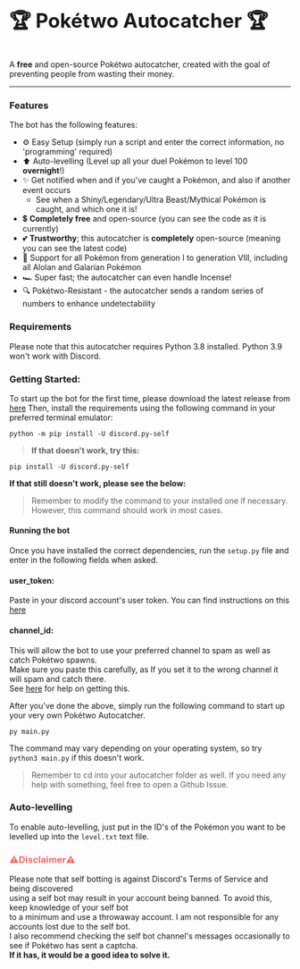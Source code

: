 <h3 style="font-size:35px;">🏆 Pokétwo Autocatcher 🏆</h3>
A <b>free</b> and open-source Pokétwo autocatcher, created with the goal of preventing people from wasting their money.

---

### Features
The bot has the following features:
- ⚙️ Easy Setup (simply run a script and enter the correct information, no 'programming' required)
- ⬆️ Auto-levelling (Level up all your duel Pokémon to level 100 **overnight**!)
- ✨ Get notified when and if you've caught a Pokémon, and also if another event occurs
    - See when a Shiny/Legendary/Ultra Beast/Mythical Pokémon is caught, and which one it is!
- 💲 **Completely free** and open-source (you can see the code as it is currently)
- 💕 **Trustworthy**; this autocatcher is **completely** open-source (meaning you can see the latest code)
- 📜 Support for all Pokémon from generation I to generation VIII, including all Alolan and Galarian Pokémon
- 🏎️ Super fast; the autocatcher can even handle Incense!
- 🔍 Pokétwo-Resistant - the autocatcher sends a random series of numbers to enhance undetectability

### Requirements
Please note that this autocatcher requires Python 3.8 installed. Python 3.9 won't work with Discord.

### Getting Started:
To start up the bot for the first time, please download the latest release from [here](https://github.com/devraza/catcher-one/releases/)
Then, install the requirements using the following command in your preferred terminal emulator:
```
python -m pip install -U discord.py-self
```
> **If that doesn't work, try this:**
```
pip install -U discord.py-self
```
**If that still doesn't work, please see the below:**

> Remember to modify the command to your installed one if necessary. <br>
> However, this command should work in most cases.

#### <b>Running the bot</b>
Once you have installed the correct dependencies, run the `setup.py` file and enter in the following fields when asked.

#### <b>user_token</b>:
Paste in your discord account's user token. You can find instructions on this [here](https://www.youtube.com/watch?v=3W9tAEsK7RM) <br>

#### <b>channel_id</b>:
This will allow the bot to use your preferred channel to spam as well as catch Pokétwo spawns. <br>
Make sure you paste this carefully, as If you set it to the wrong channel it will spam and catch there. <br>
See [here](https://www.youtube.com/watch?v=6dqYctHmazc) for help on getting this.

After you've done the above, simply run the following command to start up your very own Pokétwo Autocatcher.
```
py main.py
```
The command may vary depending on your operating system, so try `python3 main.py` if this doesn't work.

> Remember to cd into your autocatcher folder as well. If you need any help with something, feel free to open a Github Issue.

### Auto-levelling
To enable auto-levelling, just put in the ID's of the Pokémon you want to be levelled up into the `level.txt` text file.

<h3 style="color:#f76767;">⚠️<b>Disclaimer</b>⚠️</h3> 
Please note that self botting is against Discord's Terms of Service and being discovered <br> 
using a self bot may result in your account being banned. To avoid this, keep knowledge of your self bot <br> to a minimum and use a throwaway account. I am not responsible for any accounts lost due to the self bot. <br> I also recommend checking the self bot channel's messages occasionally to see if Pokétwo has sent a captcha. <br> <b>If it has, it would be a good idea to solve it.</b> <br>
